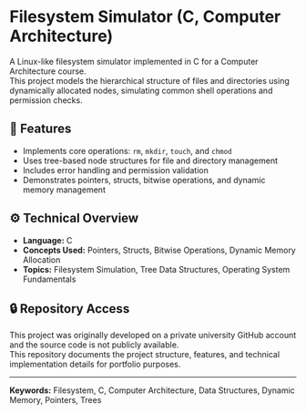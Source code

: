 # Filesystem Simulator (C, Computer Architecture)

A Linux-like filesystem simulator implemented in C for a Computer Architecture course.  
This project models the hierarchical structure of files and directories using dynamically allocated nodes, simulating common shell operations and permission checks.

## 🧠 Features
- Implements core operations: `rm`, `mkdir`, `touch`, and `chmod`
- Uses tree-based node structures for file and directory management
- Includes error handling and permission validation
- Demonstrates pointers, structs, bitwise operations, and dynamic memory management

## ⚙️ Technical Overview
- **Language:** C  
- **Concepts Used:** Pointers, Structs, Bitwise Operations, Dynamic Memory Allocation  
- **Topics:** Filesystem Simulation, Tree Data Structures, Operating System Fundamentals  

## 🔒 Repository Access
This project was originally developed on a private university GitHub account and the source code is not publicly available.  
This repository documents the project structure, features, and technical implementation details for portfolio purposes.

---

**Keywords:** Filesystem, C, Computer Architecture, Data Structures, Dynamic Memory, Pointers, Trees
